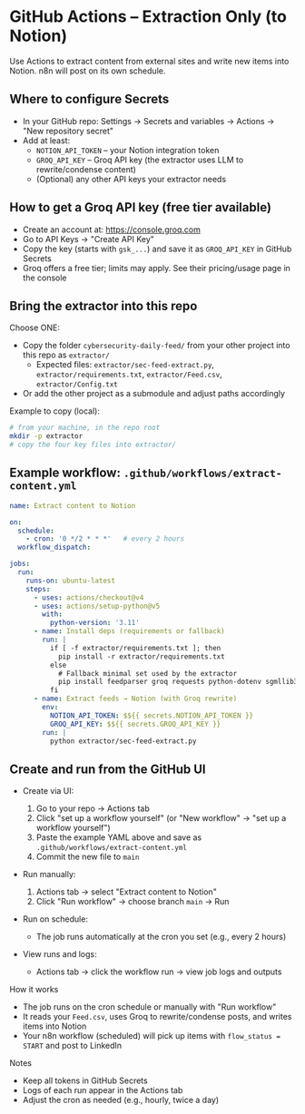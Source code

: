 # GitHub Actions – Extraction Only (to Notion)

Use Actions to extract content from external sites and write new items into Notion. n8n will post on its own schedule.

## Where to configure Secrets
- In your GitHub repo: Settings → Secrets and variables → Actions → "New repository secret"
- Add at least:
  - `NOTION_API_TOKEN` – your Notion integration token
  - `GROQ_API_KEY` – Groq API key (the extractor uses LLM to rewrite/condense content)
  - (Optional) any other API keys your extractor needs

## How to get a Groq API key (free tier available)
- Create an account at: https://console.groq.com
- Go to API Keys → "Create API Key"
- Copy the key (starts with `gsk_...`) and save it as `GROQ_API_KEY` in GitHub Secrets
- Groq offers a free tier; limits may apply. See their pricing/usage page in the console

## Bring the extractor into this repo
Choose ONE:
- Copy the folder `cybersecurity-daily-feed/` from your other project into this repo as `extractor/`
  - Expected files: `extractor/sec-feed-extract.py`, `extractor/requirements.txt`, `extractor/Feed.csv`, `extractor/Config.txt`
- Or add the other project as a submodule and adjust paths accordingly

Example to copy (local):
```bash
# from your machine, in the repo root
mkdir -p extractor
# copy the four key files into extractor/
```

## Example workflow: `.github/workflows/extract-content.yml`
```yaml
name: Extract content to Notion

on:
  schedule:
    - cron: '0 */2 * * *'   # every 2 hours
  workflow_dispatch:

jobs:
  run:
    runs-on: ubuntu-latest
    steps:
      - uses: actions/checkout@v4
      - uses: actions/setup-python@v5
        with:
          python-version: '3.11'
      - name: Install deps (requirements or fallback)
        run: |
          if [ -f extractor/requirements.txt ]; then
            pip install -r extractor/requirements.txt
          else
            # Fallback minimal set used by the extractor
            pip install feedparser groq requests python-dotenv sgmllib3k httpx pydantic
          fi
      - name: Extract feeds → Notion (with Groq rewrite)
        env:
          NOTION_API_TOKEN: $${{ secrets.NOTION_API_TOKEN }}
          GROQ_API_KEY: $${{ secrets.GROQ_API_KEY }}
        run: |
          python extractor/sec-feed-extract.py
```

## Create and run from the GitHub UI

- Create via UI:
  1) Go to your repo → Actions tab
  2) Click "set up a workflow yourself" (or "New workflow" → "set up a workflow yourself")
  3) Paste the example YAML above and save as `.github/workflows/extract-content.yml`
  4) Commit the new file to `main`

- Run manually:
  1) Actions tab → select "Extract content to Notion"
  2) Click "Run workflow" → choose branch `main` → Run

- Run on schedule:
  - The job runs automatically at the cron you set (e.g., every 2 hours)

- View runs and logs:
  - Actions tab → click the workflow run → view job logs and outputs

How it works
- The job runs on the cron schedule or manually with "Run workflow"
- It reads your `Feed.csv`, uses Groq to rewrite/condense posts, and writes items into Notion
- Your n8n workflow (scheduled) will pick up items with `flow_status = START` and post to LinkedIn

Notes
- Keep all tokens in GitHub Secrets
- Logs of each run appear in the Actions tab
- Adjust the cron as needed (e.g., hourly, twice a day)

